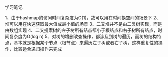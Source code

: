 学习笔记

1、由于hashmap的访问时间复杂度为O(1)，故可以用在时间换空间的场景下
2、堆可以用在快速获取最大值或最小值的场景
3、二叉堆并不是由二叉树实现，而是由数组实现
4、二叉搜索树的左子树所有结点都小于根结点和右子树所有结点，时间复杂度为O(log n)
5、对树的增删改查操作，都涉及到树的遍历，而树的结构特点，基本就是根据某个节点（根节点）来遍历左子树或者右子树，这样重复性的操作，比较适合递归操作来完成